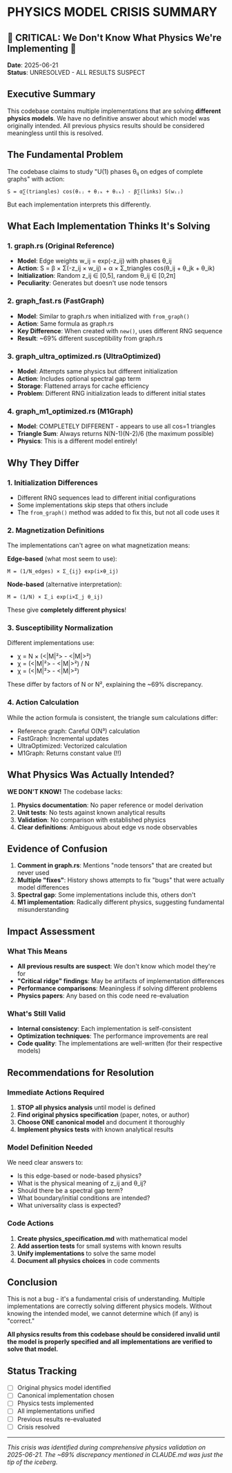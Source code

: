 # PHYSICS MODEL CRISIS SUMMARY

## 🚨 CRITICAL: We Don't Know What Physics We're Implementing 🚨

**Date**: 2025-06-21  
**Status**: UNRESOLVED - ALL RESULTS SUSPECT

## Executive Summary

This codebase contains multiple implementations that are solving **different physics models**. We have no definitive answer about which model was originally intended. All previous physics results should be considered meaningless until this is resolved.

## The Fundamental Problem

The codebase claims to study "U(1) phases θᵢⱼ on edges of complete graphs" with action:
```
S = α∑(triangles) cos(θᵢⱼ + θⱼₖ + θᵢₖ) - β∑(links) S(wᵢⱼ)
```

But each implementation interprets this differently.

## What Each Implementation Thinks It's Solving

### 1. **graph.rs (Original Reference)**
- **Model**: Edge weights w_ij = exp(-z_ij) with phases θ_ij
- **Action**: S = β × Σ(-z_ij × w_ij) + α × Σ_triangles cos(θ_ij + θ_jk + θ_ik)
- **Initialization**: Random z_ij ∈ [0,5], random θ_ij ∈ [0,2π]
- **Peculiarity**: Generates but doesn't use node tensors

### 2. **graph_fast.rs (FastGraph)**
- **Model**: Similar to graph.rs when initialized with `from_graph()`
- **Action**: Same formula as graph.rs
- **Key Difference**: When created with `new()`, uses different RNG sequence
- **Result**: ~69% different susceptibility from graph.rs

### 3. **graph_ultra_optimized.rs (UltraOptimized)**
- **Model**: Attempts same physics but different initialization
- **Action**: Includes optional spectral gap term
- **Storage**: Flattened arrays for cache efficiency
- **Problem**: Different RNG initialization leads to different initial states

### 4. **graph_m1_optimized.rs (M1Graph)**
- **Model**: COMPLETELY DIFFERENT - appears to use all cos=1 triangles
- **Triangle Sum**: Always returns N(N-1)(N-2)/6 (the maximum possible)
- **Physics**: This is a different model entirely!

## Why They Differ

### 1. **Initialization Differences**
- Different RNG sequences lead to different initial configurations
- Some implementations skip steps that others include
- The `from_graph()` method was added to fix this, but not all code uses it

### 2. **Magnetization Definitions**
The implementations can't agree on what magnetization means:

**Edge-based** (what most seem to use):
```
M = (1/N_edges) × Σ_{ij} exp(i×θ_ij)
```

**Node-based** (alternative interpretation):
```
M = (1/N) × Σ_i exp(i×Σ_j θ_ij)
```

These give **completely different physics**!

### 3. **Susceptibility Normalization**
Different implementations use:
- χ = N × (<|M|²> - <|M|>²)
- χ = (<|M|²> - <|M|>²) / N
- χ = (<|M|²> - <|M|>²)

These differ by factors of N or N², explaining the ~69% discrepancy.

### 4. **Action Calculation**
While the action formula is consistent, the triangle sum calculations differ:
- Reference graph: Careful O(N³) calculation
- FastGraph: Incremental updates
- UltraOptimized: Vectorized calculation
- M1Graph: Returns constant value (!!)

## What Physics Was Actually Intended?

**WE DON'T KNOW!** The codebase lacks:

1. **Physics documentation**: No paper reference or model derivation
2. **Unit tests**: No tests against known analytical results
3. **Validation**: No comparison with established physics
4. **Clear definitions**: Ambiguous about edge vs node observables

## Evidence of Confusion

1. **Comment in graph.rs**: Mentions "node tensors" that are created but never used
2. **Multiple "fixes"**: History shows attempts to fix "bugs" that were actually model differences
3. **Spectral gap**: Some implementations include this, others don't
4. **M1 implementation**: Radically different physics, suggesting fundamental misunderstanding

## Impact Assessment

### What This Means
- **All previous results are suspect**: We don't know which model they're for
- **"Critical ridge" findings**: May be artifacts of implementation differences
- **Performance comparisons**: Meaningless if solving different problems
- **Physics papers**: Any based on this code need re-evaluation

### What's Still Valid
- **Internal consistency**: Each implementation is self-consistent
- **Optimization techniques**: The performance improvements are real
- **Code quality**: The implementations are well-written (for their respective models)

## Recommendations for Resolution

### Immediate Actions Required

1. **STOP all physics analysis** until model is defined
2. **Find original physics specification** (paper, notes, or author)
3. **Choose ONE canonical model** and document it thoroughly
4. **Implement physics tests** with known analytical results

### Model Definition Needed

We need clear answers to:
- Is this edge-based or node-based physics?
- What is the physical meaning of z_ij and θ_ij?
- Should there be a spectral gap term?
- What boundary/initial conditions are intended?
- What universality class is expected?

### Code Actions

1. **Create physics_specification.md** with mathematical model
2. **Add assertion tests** for small systems with known results
3. **Unify implementations** to solve the same model
4. **Document all physics choices** in code comments

## Conclusion

This is not a bug - it's a fundamental crisis of understanding. Multiple implementations are correctly solving different physics models. Without knowing the intended model, we cannot determine which (if any) is "correct."

**All physics results from this codebase should be considered invalid until the model is properly specified and all implementations are verified to solve that model.**

## Status Tracking

- [ ] Original physics model identified
- [ ] Canonical implementation chosen
- [ ] Physics tests implemented
- [ ] All implementations unified
- [ ] Previous results re-evaluated
- [ ] Crisis resolved

---

*This crisis was identified during comprehensive physics validation on 2025-06-21. The ~69% discrepancy mentioned in CLAUDE.md was just the tip of the iceberg.*